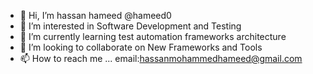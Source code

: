 - 👋 Hi, I’m hassan hameed @hameed0
- 👀 I’m interested in Software Development and Testing
- 🌱 I’m currently learning test automation frameworks architecture
- 💞️ I’m looking to collaborate on New Frameworks and Tools
- 📫 How to reach me ... email:hassanmohammedhameed@gmail.com

<!---
hameed0/hameed0 is a ✨ special ✨ repository because its `README.md` (this file) appears on your GitHub profile.
You can click the Preview link to take a look at your changes.
--->
